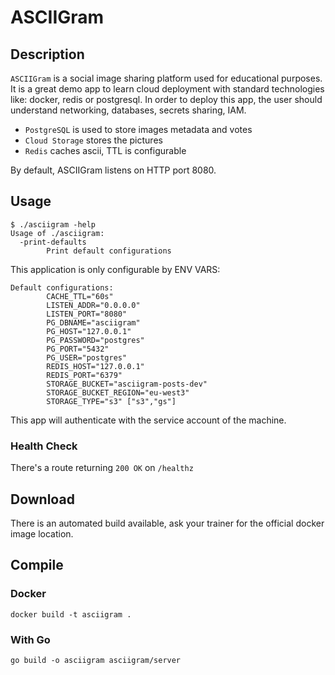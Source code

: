 # ASCIIGram
## Description

`ASCIIGram` is a social image sharing platform used for educational purposes. It is a great demo app to learn
cloud deployment with standard technologies like: docker, redis or postgresql. In order to deploy this app,
the user should understand networking, databases, secrets sharing, IAM.

* `PostgreSQL` is used to store images metadata and votes
* `Cloud Storage` stores the pictures
* `Redis` caches ascii, TTL is configurable

By default, ASCIIGram listens on HTTP port 8080.

## Usage
```
$ ./asciigram -help
Usage of ./asciigram:
  -print-defaults
        Print default configurations
```

This application is only configurable by ENV VARS:

```
Default configurations:
        CACHE_TTL="60s"
        LISTEN_ADDR="0.0.0.0"
        LISTEN_PORT="8080"
        PG_DBNAME="asciigram"
        PG_HOST="127.0.0.1"
        PG_PASSWORD="postgres"
        PG_PORT="5432"
        PG_USER="postgres"
        REDIS_HOST="127.0.0.1"
        REDIS_PORT="6379"
        STORAGE_BUCKET="asciigram-posts-dev"
        STORAGE_BUCKET_REGION="eu-west3"
        STORAGE_TYPE="s3" ["s3","gs"]
```

This app will authenticate with the service account of the machine.

### Health Check

There's a route returning `200 OK` on `/healthz`

## Download

There is an automated build available, ask your trainer for the official docker image location.


## Compile

### Docker

    docker build -t asciigram .

### With Go

    go build -o asciigram asciigram/server

